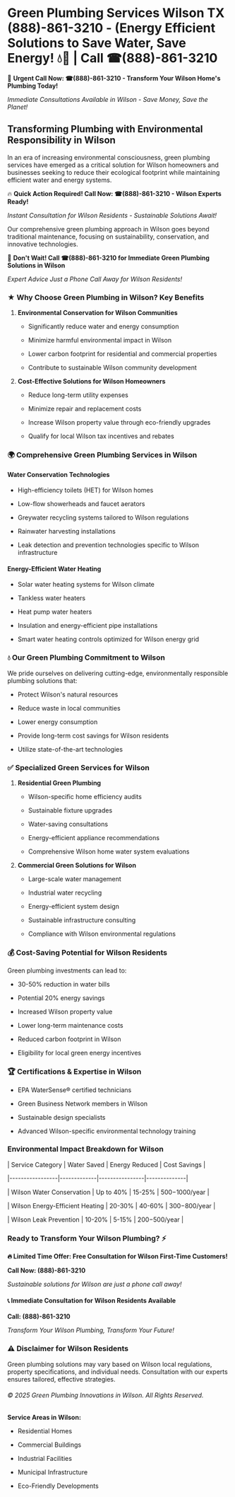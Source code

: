 # Green Plumbing Services Wilson TX (888)-861-3210 - (Energy Efficient Solutions to Save Water, Save Energy! 💧🌿 | Call ☎(888)-861-3210

🚨 **Urgent Call Now: ☎(888)-861-3210 - Transform Your Wilson Home's Plumbing Today!**
*Immediate Consultations Available in Wilson - Save Money, Save the Planet!*

## Transforming Plumbing with Environmental Responsibility in Wilson

In an era of increasing environmental consciousness, green plumbing services have emerged as a critical solution for Wilson homeowners and businesses seeking to reduce their ecological footprint while maintaining efficient water and energy systems. 

🔥 **Quick Action Required! Call Now: ☎(888)-861-3210 - Wilson Experts Ready!**
*Instant Consultation for Wilson Residents - Sustainable Solutions Await!*

Our comprehensive green plumbing approach in Wilson goes beyond traditional maintenance, focusing on sustainability, conservation, and innovative technologies.

🚨 **Don't Wait! Call ☎(888)-861-3210 for Immediate Green Plumbing Solutions in Wilson**
*Expert Advice Just a Phone Call Away for Wilson Residents!*

### ★ Why Choose Green Plumbing in Wilson? Key Benefits

1. **Environmental Conservation for Wilson Communities** 
   - Significantly reduce water and energy consumption
   - Minimize harmful environmental impact in Wilson
   - Lower carbon footprint for residential and commercial properties
   - Contribute to sustainable Wilson community development

2. **Cost-Effective Solutions for Wilson Homeowners** 
   - Reduce long-term utility expenses
   - Minimize repair and replacement costs
   - Increase Wilson property value through eco-friendly upgrades
   - Qualify for local Wilson tax incentives and rebates

### 🌍 Comprehensive Green Plumbing Services in Wilson

#### Water Conservation Technologies
- High-efficiency toilets (HET) for Wilson homes
- Low-flow showerheads and faucet aerators
- Greywater recycling systems tailored to Wilson regulations
- Rainwater harvesting installations
- Leak detection and prevention technologies specific to Wilson infrastructure

#### Energy-Efficient Water Heating
- Solar water heating systems for Wilson climate
- Tankless water heaters
- Heat pump water heaters
- Insulation and energy-efficient pipe installations
- Smart water heating controls optimized for Wilson energy grid

### 💧 Our Green Plumbing Commitment to Wilson

We pride ourselves on delivering cutting-edge, environmentally responsible plumbing solutions that:
- Protect Wilson's natural resources
- Reduce waste in local communities
- Lower energy consumption
- Provide long-term cost savings for Wilson residents
- Utilize state-of-the-art technologies

### ✅ Specialized Green Services for Wilson

1. **Residential Green Plumbing**
   - Wilson-specific home efficiency audits
   - Sustainable fixture upgrades
   - Water-saving consultations
   - Energy-efficient appliance recommendations
   - Comprehensive Wilson home water system evaluations

2. **Commercial Green Solutions for Wilson**
   - Large-scale water management
   - Industrial water recycling
   - Energy-efficient system design
   - Sustainable infrastructure consulting
   - Compliance with Wilson environmental regulations

### 💰 Cost-Saving Potential for Wilson Residents

Green plumbing investments can lead to:
- 30-50% reduction in water bills
- Potential 20% energy savings
- Increased Wilson property value
- Lower long-term maintenance costs
- Reduced carbon footprint in Wilson
- Eligibility for local green energy incentives

### 🏆 Certifications & Expertise in Wilson

- EPA WaterSense® certified technicians
- Green Business Network members in Wilson
- Sustainable design specialists
- Advanced Wilson-specific environmental technology training

### Environmental Impact Breakdown for Wilson

| Service Category | Water Saved | Energy Reduced | Cost Savings |
|-----------------|-------------|----------------|--------------|
| Wilson Water Conservation | Up to 40% | 15-25% | $500-$1000/year |
| Wilson Energy-Efficient Heating | 20-30% | 40-60% | $300-$800/year |
| Wilson Leak Prevention | 10-20% | 5-15% | $200-$500/year |

### Ready to Transform Your Wilson Plumbing? ⚡

**🔥 Limited Time Offer: Free Consultation for Wilson First-Time Customers!**

**Call Now: (888)-861-3210**
*Sustainable solutions for Wilson are just a phone call away!*

#### 📞 Immediate Consultation for Wilson Residents Available

**Call: (888)-861-3210**
*Transform Your Wilson Plumbing, Transform Your Future!*

### ⚠️ Disclaimer for Wilson Residents

Green plumbing solutions may vary based on Wilson local regulations, property specifications, and individual needs. Consultation with our experts ensures tailored, effective strategies.

###### © 2025 Green Plumbing Innovations in Wilson. All Rights Reserved.

**Service Areas in Wilson:** 
- Residential Homes
- Commercial Buildings
- Industrial Facilities
- Municipal Infrastructure
- Eco-Friendly Developments